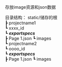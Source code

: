 存放image资源和json数据

目录结构：
static/储存的根								
	┣	projectname1						
			┗	xxxx_id				
					┗	___exportspecs___		
							┣	Page 1.json
							┗	images	
	┗	projectname2						
			┗	oooo_id				
					┗	___exportspecs___		
							┣	Page 1.json
							┗	images
